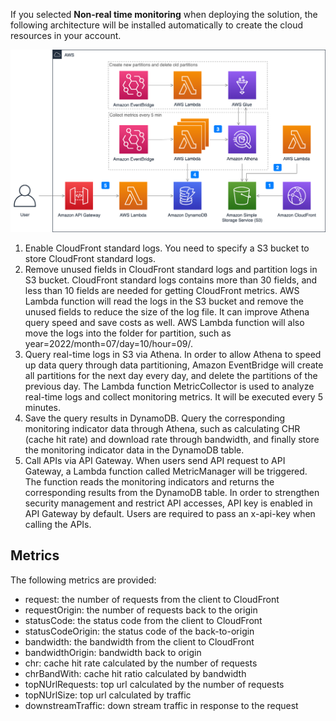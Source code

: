 If you selected **Non-real time monitoring** when deploying the solution, the following architecture will be installed automatically to create the cloud resources in your account.

![non-real-time-monitoring](../../images/non-real-time-monitoring.png)

1. Enable CloudFront standard logs. You need to specify a S3 bucket to store CloudFront standard logs.
2. Remove unused fields in CloudFront standard logs and partition logs in S3 bucket. CloudFront standard logs contains more than 30 fields, and less than 10 fields are needed for getting CloudFront metrics. AWS Lambda function will read the logs in the S3 bucket and remove the unused fields to reduce the size of the log file. It can improve Athena query speed and save costs as well. AWS Lambda function will also move the logs into the folder for partition, such as year=2022/month=07/day=10/hour=09/.
3. Query real-time logs in S3 via Athena. In order to allow Athena to speed up data query through data partitioning, Amazon EventBridge will create all partitions for the next day every day, and delete the partitions of the previous day. The Lambda function MetricCollector is used to analyze real-time logs and collect monitoring metrics. It will be executed every 5 minutes.
4. Save the query results in DynamoDB. Query the corresponding monitoring indicator data through Athena, such as calculating CHR (cache hit rate) and download rate through bandwidth, and finally store the monitoring indicator data in the DynamoDB table.
5. Call APIs via API Gateway. When users send API request to API Gateway, a Lambda function called MetricManager will be triggered. The function reads the monitoring indicators and returns the corresponding results from the DynamoDB table. In order to strengthen security management and restrict API accesses, API key is enabled in API Gateway by default. Users are required to pass an x-api-key when calling the APIs.

## Metrics

The following metrics are provided:

- request: the number of requests from the client to CloudFront
- requestOrigin: the number of requests back to the origin
- statusCode: the status code from the client to CloudFront
- statusCodeOrigin: the status code of the back-to-origin
- bandwidth: the bandwidth from the client to CloudFront
- bandwidthOrigin: bandwidth back to origin
- chr: cache hit rate calculated by the number of requests
- chrBandWith: cache hit ratio calculated by bandwidth
- topNUrlRequests: top url calculated by the number of requests
- topNUrlSize: top url calculated by traffic
- downstreamTraffic: down stream traffic in response to the request


